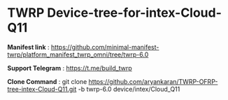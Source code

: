 #  TWRP Device-tree-for-intex-Cloud-Q11

<b>Manifest link</b> :  https://github.com/minimal-manifest-twrp/platform_manifest_twrp_omni/tree/twrp-6.0

<b>Support Telegram</b> :  https://t.me/build_twrp

<b>Clone Command</b> :  git clone https://github.com/aryankaran/TWRP-OFRP-tree-intex-Cloud-Q11.git -b twrp-6.0 device/intex/Cloud_Q11
